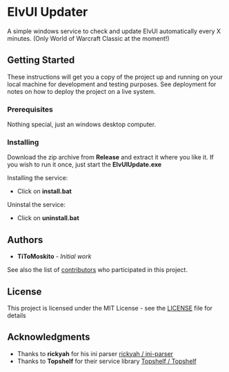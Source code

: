 
# ElvUI Updater

A simple windows service to check and update ElvUI automatically every X minutes.
(Only World of Warcraft Classic at the moment!)

## Getting Started

These instructions will get you a copy of the project up and running on your local machine for development and testing purposes. See deployment for notes on how to deploy the project on a live system.

### Prerequisites

Nothing special, just an windows desktop computer.


### Installing

Download the zip archive from **Release**  and extract it where you like it.
If you wish to run it once, just start the **ElvUIUpdate.exe**

Installing the service:

 - Click on **install.bat**

Uninstal the service:

 -  Click on **uninstall.bat**

## Authors

* **TiToMoskito** - *Initial work*

See also the list of [contributors](https://github.com/TiToMoskito/ElvUIUpdater/graphs/contributors) who participated in this project.

## License

This project is licensed under the MIT License - see the [LICENSE](LICENSE) file for details

## Acknowledgments

* Thanks to  **rickyah** for his ini parser  [rickyah /  ini-parser](https://github.com/rickyah/ini-parser)
* Thanks to **Topshelf** for their service library [Topshelf /  Topshelf](https://github.com/Topshelf/Topshelf)
